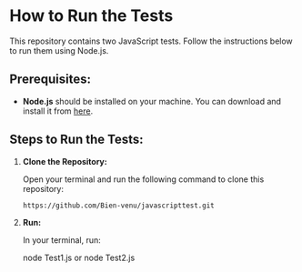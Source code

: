 # How to Run the Tests

This repository contains two JavaScript tests. Follow the instructions below to run them using Node.js.

## Prerequisites:
- **Node.js** should be installed on your machine. You can download and install it from [here](https://nodejs.org/).

## Steps to Run the Tests:

1. **Clone the Repository:**

   Open your terminal and run the following command to clone this repository:

   ```bash
   https://github.com/Bien-venu/javascripttest.git
   
2. **Run:**

   In your terminal, run:
   
   node Test1.js or node Test2.js
